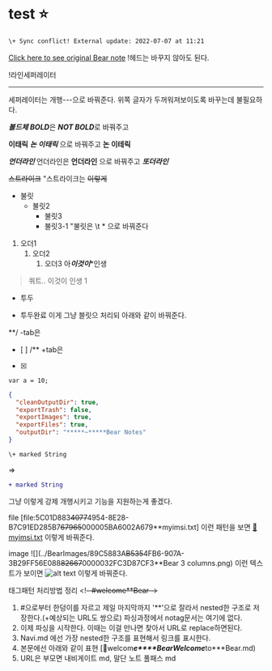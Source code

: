 # test ⭐️
```diff
\+ Sync conflict! External update: 2022-07-07 at 11:21
```

[Click here to see original Bear note](bear:*/x~~callback-url*open-note?id=C026DB37-57BB-4D63-B26D-BF8F5AD21A84-67965~~000005B4CA4ACA15)
!헤드는 바꾸지 않아도 된다.

!라인세퍼레이터



---
세퍼레이터는 개행---으로 바꿔준다. 위쪽 글자가 두꺼워져보이도록 바꾸는데 불필요하다.

***볼드체***
***BOLD***은 ***NOT BOLD***로 바꿔주고

**이태릭**
***논 이태릭*** 으로 바꿔주고
**논
이테릭**

***언더라인***
언더라인은 ****언더라인**** 으로 바꿔주고 ***또더라인***

~~스트라이크~~
"스트라이크는 ~~이렇게~~

* 불릿
	* 불릿2
		* 불릿3
		* 불릿3-1
"불릿은 \t * 으로 바꿔준다

1. 오더1
	1. 오더2
		1. 오더3
아***이것이****인생

> 쿼트.. 이것이 인생
1
- 투두
+ 투두완료
이게 그냥 블릿으 처리되 아래와 같이 바꿔준다.

**/ -tab은
- [ ]
/** +tab은
- [x]


`var a = 10;`


```json
{
  "cleanOutputDir": true,
  "exportTrash": false,
  "exportImages": true,
  "exportFiles": true,
  "outputDir": "*****~*****Bear Notes"
}
```


```diff
\+ marked String
```

=>
```diff
+ marked String
```
그냥 이렇게 강제 개행시키고 기능을 지원하는게 좋겠다.

file
[file:5C01D883~~4077~~4954-8E28-B7C91ED285B7~~67965~~000005BA6002A679**myimsi.txt]
이런 패턴을 보면
[💾myimsi.txt](https:/**github.co*****m*****PlayGroun*****d*****maste*****r*****file*****s*****myimsi.txt)
이렇게 바꿔준다.


image
![](../BearImages/89C5883A~~B535~~4FB6-907A-3B29FF56E088~~82667~~0000032FC3D87CF3**Bear 3 columns.png)
이런 텍스트가 보이면
![alt text](image*****s*****Pro.jpg)
이렇게 바꿔준다.

태그패턴 처리방법 정리
<!~~- #welcome**Bear -~~>
1) #으로부터 한덩이를 자르고 제일 마지막까지 '**'으로 잘라서 nested한 구조로 저장한다.(+예상되는 URL도 쌍으로) 파싱과정에서 notag문서는 여기에 없다.
2) 이제 파싱을 시작한다. 이때는 이걸 만나면 찾아서 URL로 replace하면된다.
3) Navi.md 에선 가장 nested한 구조를 표현해서 링크를 표시한다.
4) 본문에선 아래와 같이 표현
[🔗welcom*****e****Bear**Welcome***to***Bear.md)
4) URL은 부모면 내비게이트 md, 말단 노트 풀패스 md

<!-- {BearID:79A70F71-3273-4C53-8795-13E1238519BD-76434-000006075B065F90} -->
